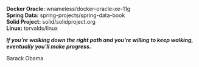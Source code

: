 **Docker Oracle:** wnameless/docker-oracle-xe-11g  
**Spring Data:** spring-projects/spring-data-book  
**Solid Project:** solid/solidproject.org  
**Linux:** torvalds/linux  

_**If you're walking down the right path and you're willing to keep walking, eventually you'll make progress.**_

Barack Obama